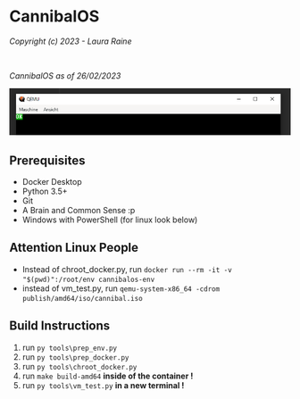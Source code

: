 # CannibalOS
*Copyright (c) 2023 - Laura Raine*

<br />

*CannibalOS as of 26/02/2023*

![](docs/image.png)

## Prerequisites
* Docker Desktop
* Python 3.5+
* Git
* A Brain and Common Sense :p
* Windows with PowerShell (for linux look below)

## Attention Linux People
* Instead of chroot_docker.py, run `docker run --rm -it -v "$(pwd)":/root/env cannibalos-env`
* instead of vm_test.py, run `qemu-system-x86_64 -cdrom publish/amd64/iso/cannibal.iso`

## Build Instructions
1. run `py tools\prep_env.py`
2. run `py tools\prep_docker.py`
3. run `py tools\chroot_docker.py`
4. run `make build-amd64` **inside of the container !**
5. run `py tools\vm_test.py` **in a new terminal !**

